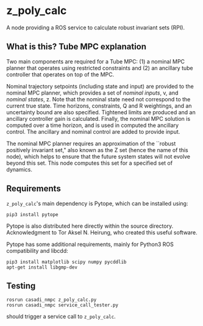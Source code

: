 # z_poly_calc

A node providing a ROS service to calculate robust invariant sets (RPI).

## What is this? Tube MPC explanation

Two main components are required for a Tube MPC: (1) a nominal MPC planner that operates using restricted constraints and (2) an ancillary tube controller that operates on top of the MPC.

Nominal trajectory setpoints (including state and input) are provided to the nominal MPC planner, which provides a set of *nominal inputs*, v, and *nominal states*, z. Note that the nominal state need not correspond to the current true state. Time horizons, constraints, Q and R weightings, and an uncertainty bound are also specified. Tightened limits are produced and an ancillary controller gain is calculated. Finally, the nominal MPC solution is computed over a time horizon, and is used in computed the ancillary control. The ancillary and nominal control are added to provide input.

The nominal MPC planner requires an approximation of the ``robust positively invariant set," also known as the Z set (hence the name of this node), which helps to ensure that the future system states will not evolve beyond this set. This node computes this set for a specified set of dynamics.

## Requirements

`z_poly_calc`'s main dependency is Pytope, which can be installed using:

```
pip3 install pytope
```

Pytope is also distributed here directly within the source directory. Acknowledgment to Tor Aksel N. Heirung, who
created this useful software.

Pytope has some additional requirements, mainly for Python3 ROS compatibility and libcdd:
```
pip3 install matplotlib scipy numpy pycddlib
apt-get install libgmp-dev
```

## Testing
```
rosrun casadi_nmpc z_poly_calc.py
rosrun casadi_nmpc service_call_tester.py
```

should trigger a service call to `z_poly_calc`.